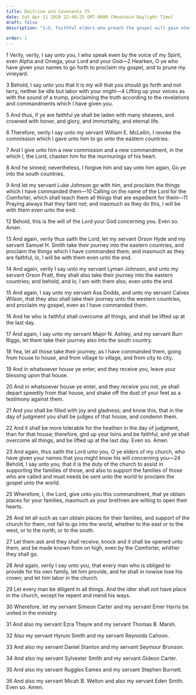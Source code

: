 ```yaml
---
title: Doctrine and Covenants 75
date: Sat Apr 11 2020 22:48:25 GMT-0600 (Mountain Daylight Time)
draft: false
description: "1–5, Faithful elders who preach the gospel will gain eternal life; 6–12, Pray to receive the Comforter, who teaches all things; 13–22, Elders will sit in judgment on those who reject their message; 23–36, Families of missionaries are to receive help from the Church."

order: 1
---
```

    
1 Verily, verily, I say unto you, I who speak even by the voice of my Spirit, even Alpha and Omega, your Lord and your God—2 Hearken, O ye who have given your names to go forth to proclaim my gospel, and to prune my vineyard.

3 Behold, I say unto you that it is my will that you should go forth and not tarry, neither be idle but labor with your might—4 Lifting up your voices as with the sound of a trump, proclaiming the truth according to the revelations and commandments which I have given you.

5 And thus, if ye are faithful ye shall be laden with many sheaves, and crowned with honor, and glory, and immortality, and eternal life.

6 Therefore, verily I say unto my servant William E. McLellin, I revoke the commission which I gave unto him to go unto the eastern countries.

7 And I give unto him a new commission and a new commandment, in the which I, the Lord, chasten him for the murmurings of his heart.

8 And he sinned; nevertheless, I forgive him and say unto him again, Go ye into the south countries.

9 And let my servant Luke Johnson go with him, and proclaim the things which I have commanded them—10 Calling on the name of the Lord for the Comforter, which shall teach them all things that are expedient for them—11 Praying always that they faint not; and inasmuch as they do this, I will be with them even unto the end.

12 Behold, this is the will of the Lord your God concerning you. Even so. Amen.

13 And again, verily thus saith the Lord, let my servant Orson Hyde and my servant Samuel H. Smith take their journey into the eastern countries, and proclaim the things which I have commanded them; and inasmuch as they are faithful, lo, I will be with them even unto the end.

14 And again, verily I say unto my servant Lyman Johnson, and unto my servant Orson Pratt, they shall also take their journey into the eastern countries; and behold, and lo, I am with them also, even unto the end.

15 And again, I say unto my servant Asa Dodds, and unto my servant Calves Wilson, that they also shall take their journey unto the western countries, and proclaim my gospel, even as I have commanded them.

16 And he who is faithful shall overcome all things, and shall be lifted up at the last day.

17 And again, I say unto my servant Major N. Ashley, and my servant Burr Riggs, let them take their journey also into the south country.

18 Yea, let all those take their journey, as I have commanded them, going from house to house, and from village to village, and from city to city.

19 And in whatsoever house ye enter, and they receive you, leave your blessing upon that house.

20 And in whatsoever house ye enter, and they receive you not, ye shall depart speedily from that house, and shake off the dust of your feet as a testimony against them.

21 And you shall be filled with joy and gladness; and know this, that in the day of judgment you shall be judges of that house, and condemn them.

22 And it shall be more tolerable for the heathen in the day of judgment, than for that house; therefore, gird up your loins and be faithful, and ye shall overcome all things, and be lifted up at the last day. Even so. Amen.

23 And again, thus saith the Lord unto you, O ye elders of my church, who have given your names that you might know his will concerning you—24 Behold, I say unto you, that it is the duty of the church to assist in supporting the families of those, and also to support the families of those who are called and must needs be sent unto the world to proclaim the gospel unto the world.

25 Wherefore, I, the Lord, give unto you this commandment, that ye obtain places for your families, inasmuch as your brethren are willing to open their hearts.

26 And let all such as can obtain places for their families, and support of the church for them, not fail to go into the world, whether to the east or to the west, or to the north, or to the south.

27 Let them ask and they shall receive, knock and it shall be opened unto them, and be made known from on high, even by the Comforter, whither they shall go.

28 And again, verily I say unto you, that every man who is obliged to provide for his own family, let him provide, and he shall in nowise lose his crown; and let him labor in the church.

29 Let every man be diligent in all things. And the idler shall not have place in the church, except he repent and mend his ways.

30 Wherefore, let my servant Simeon Carter and my servant Emer Harris be united in the ministry.

31 And also my servant Ezra Thayre and my servant Thomas B. Marsh.

32 Also my servant Hyrum Smith and my servant Reynolds Cahoon.

33 And also my servant Daniel Stanton and my servant Seymour Brunson.

34 And also my servant Sylvester Smith and my servant Gideon Carter.

35 And also my servant Ruggles Eames and my servant Stephen Burnett.

36 And also my servant Micah B. Welton and also my servant Eden Smith. Even so. Amen.
